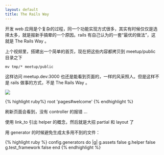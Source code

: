 ```yaml
---
layout: default
title: The Rails Way
---
```


开发 web 应用是个复杂的过程，同一个功能实现方式很多，其实有时候仅仅是选择太多，就是报新手搞晕的一个原因。rails 有自己认为的一套“最优的做法”，这就是 The Rails Way 。

上个视频里，搭建出一个简单的首页，现在把这些内容都拷贝到 meetup/public 目录之下

    mv tmp/* meetup/public

这样访问 meetup.dev:3000 也还是能看到页面的，一样的风采照人。但是这样不是 rails 做事的方式，不是 The Rails Way 。


![](http://media.happycasts.net/pic/rail10/rails_way.png)

{% highlight ruby%}
root 'pages#welcome'
{% endhighlight %}

刷新页面会看到，没有 controller 的报错 ...

使用 link_to 引出 helper 的概念，然后就是大招 partial 和 layout 了

用 generator 的时候避免生成太多用不到的文件：

{% highlight ruby %}
config.generators do |g|
    g.assets false
    g.helper false
    g.test_framework false
end
{% endhighlight %}
